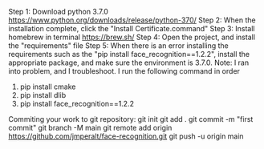 Step 1: Download python 3.7.0 https://www.python.org/downloads/release/python-370/
Step 2: When the installation complete, click the "Install Certificate.command"
Step 3: Install homebrew in terminal https://brew.sh/
Step 4: Open the project, and install the "requirements" file
Step 5: When there is an error installing the requirements such as the "pip install face_recognition==1.2.2", 
install the appropriate package, and make sure the environment is 3.7.0.
Note: I ran into problem, and I troubleshoot. I run the following command in order
1. pip install cmake
2. pip install dlib
3. pip install face_recognition==1.2.2

Commiting your work to git repository:
git init
git add .
git commit -m "first commit"
git branch -M main
git remote add origin https://github.com/jmperalt/face-recognition.git
git push -u origin main